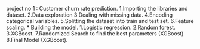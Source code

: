 project no 1 : Customer churn rate prediction.
                     1.Importing the libraries and dataset.
                     2.Data exploration
                     3.Dealing with missing data.
                     4.Encoding categorical variables.
                     5.Splitting the dataset into train and test set.
                     6.Feature scaling.
                              *  Building the model.
                              1.Logistic regression.
                              2.Random forest.
                              3.XGBoost.
                     7.Randomized Search to find the best parameters (XGBoost)
                     8.Final Model (XGBoost).
